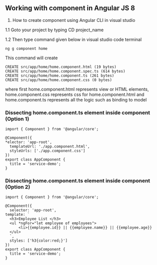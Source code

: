 ## Working with component in Angular JS 8 ##
1. How to create component using Angular CLI in visual studio

1.1 Goto your project by typing CD project_name

1.2 Then type command given below in visual studio code terminal
```
ng g component home
```
This command will create 
```
CREATE src/app/home/home.component.html (19 bytes)  
CREATE src/app/home/home.component.spec.ts (614 bytes)  
CREATE src/app/home/home.component.ts (261 bytes)  
CREATE src/app/home/home.component.css (0 bytes)  
```
where first home.component.html represents view or HTML elements, home.component.css represents css for home.component.html and home.component.ts represents all the logic such as binding to model

### Dissecting home.component.ts element inside component (Option 1) ###
```
import { Component } from '@angular/core';

@Component({
*elector: 'app-root',
  templateUrl: './app.component.html',
  styleUrls: ['./app.component.css']
})
export class AppComponent {
  title = 'service-demo';
}
```

### Dissecting home.component.ts element inside component (Option 2) ###
```
import { Component } from '@angular/core';

@Component({
  selector: 'app-root',
template: `
  <h3>Employee List </h3>
  <ul *ngFor="let employee of employees">
	  <li>{{employee.id}} || {{employee.name}} || {{employee.age}}
  </ul> 
  `,
  styles: ['h3{color:red;}']
})
export class AppComponent {
  title = 'service-demo';
}
```
